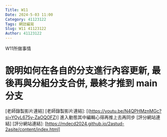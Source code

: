 ```yaml
---
Title: W11
Date: 2024-5-03 11:00
Category: 41123122
Tags: 網誌編寫
Slug: W11 41123122
Author: 41123122
---
```


W11所做事情

<!-- PELICAN_END_SUMMARY -->

# 說明如何在各自的分支進行內容更新, 最後再與分組分支合併, 最終才推到 main 分支
[老師錄製影片連結]
[老師錄製影片連結]:
[(https://youtu.be/N4QPHMznMGc?si=YOyL675y-ZaOQOFZ)]
進入動態其中編輯心得再推上去再同步
[評分網站連結]
[評分網站連結]:
[https://mdecd2024.github.io/2astud-2asite/content/index.html]




